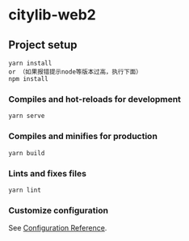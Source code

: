 # citylib-web2

## Project setup
```
yarn install
or （如果报错提示node等版本过高，执行下面）
npm install
```

### Compiles and hot-reloads for development
```
yarn serve
```

### Compiles and minifies for production
```
yarn build
```

### Lints and fixes files
```
yarn lint
```

### Customize configuration
See [Configuration Reference](https://cli.vuejs.org/config/).
